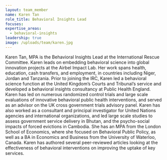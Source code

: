 ```yaml
---
layout: team_member
name: Karen Tan
role_title: Behavioral Insights Lead
focuses:
expertise_areas:
  - behavioral-insights
leadership: true
image: /uploads/team/karen.jpg
---
```


Karen Tan, MPA is the Behavioral Insights Lead at the International Rescue Committee. Karen leads on embedding behavioral science into global innovation projects at the Airbel Impact Lab. Her work spans health, education, cash transfers, and employment, in countries including Niger, Jordan and Tanzania. Prior to joining the IRC, Karen led a behavioral science function at the United Kingdom’s Courts and Tribunal’s service and developed a behavioral insights consultancy at Public Health England. Karen has led on numerous randomized control trials and large scale evaluations of innovative behavioral public health interventions, and served as an advisor on the UK cross government trials advisory panel. Karen has also worked as a consultant and principal investigator for United Nations agencies and international organizations, and led large scale studies to assess government service delivery in Bhutan, and the psycho-social impacts of forced evictions in Cambodia. She has an MPA from the London School of Economics, where she focused on Behavioral Public Policy, as well as a BA in Economics and Business from the University of Waterloo, Canada. Karen has authored several peer-reviewed articles looking at the effectiveness of behavioral interventions on improving the uptake of key services.

